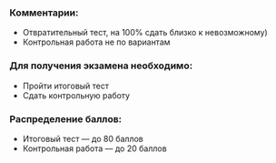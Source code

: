 ### Комментарии:
- Отвратительный тест, на 100% сдать близко к невозможному)
- Контрольная работа не по вариантам

### Для получения экзамена необходимо:
- Пройти итоговый тест
- Сдать контрольную работу

### Распределение баллов:
- Итоговый тест — до 80 баллов
- Контрольная работа — до 20 баллов